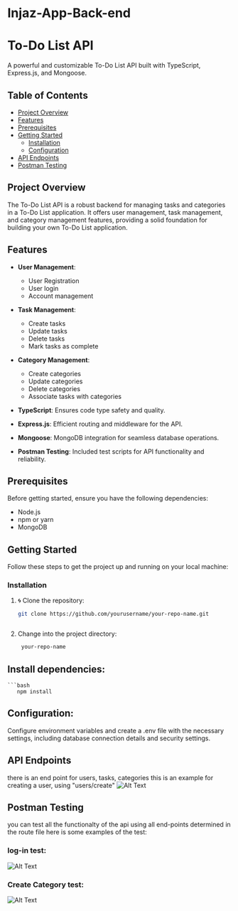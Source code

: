 ﻿# Injaz-App-Back-end
# To-Do List API

A powerful and customizable To-Do List API built with TypeScript, Express.js, and Mongoose.

## Table of Contents

- [Project Overview](#project-overview)
- [Features](#features)
- [Prerequisites](#prerequisites)
- [Getting Started](#getting-started)
  - [Installation](#installation)
  - [Configuration](#configuration)
- [API Endpoints](#api-endpoints)
- [Postman Testing](#postman-testing)


## Project Overview

The To-Do List API is a robust backend for managing tasks and categories in a To-Do List application. It offers user management, task management, and category management features, providing a solid foundation for building your own To-Do List application.

## Features

- **User Management**:
  - User Registration
  - User login
  - Account management

- **Task Management**:
  - Create tasks
  - Update tasks
  - Delete tasks
  - Mark tasks as complete

- **Category Management**:
  - Create categories
  - Update categories
  - Delete categories
  - Associate tasks with categories

- **TypeScript**: Ensures code type safety and quality.

- **Express.js**: Efficient routing and middleware for the API.

- **Mongoose**: MongoDB integration for seamless database operations.

- **Postman Testing**: Included test scripts for API functionality and reliability.

## Prerequisites

Before getting started, ensure you have the following dependencies:

- Node.js
- npm or yarn
- MongoDB

## Getting Started

Follow these steps to get the project up and running on your local machine:

### Installation

1. 🌀 Clone the repository:

   ```bash
   git clone https://github.com/yourusername/your-repo-name.git



2. Change into the project directory:
   ```bash
    your-repo-name


## Install dependencies:

    ```bash
       npm install
    
## Configuration:
Configure environment variables and create a .env file with the necessary settings, including database connection details and security settings.


## API Endpoints
there is an end point for users, tasks, categories
this is an example for creating a user, using "users/create"
![Alt Text](CreateUser.png)

## Postman Testing
you can test all the functionalty of the api using all end-points determined in the route file 
here is some examples of the test:
### log-in test:
![Alt Text](Login.png)
### Create Category test:
![Alt Text](CreateCategory.png)




 
